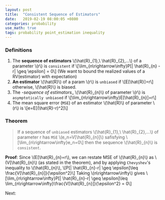 ```yaml
---
layout: post
title:  "Consistent Sequence of Estimators"
date:   2019-02-19 08:00:05 +0800
categories: probability
use_math: true
tags: probability point_estimation inequality
---
```


### Definitions
1. The __sequence of estimators__ \\(\hat\{R\}\_\{1\},\\ \hat\{R\}\_\{2\},...\\) of a parameter \\(r\\) is `consistent` if
\\[\lim\_\{n\rightarrow\infty\}P[\| \hat\{R\}\_\{n\} -r\| \geq \epsilon] = 0\\]
(We want to bound the realized values of a RV(estimator) with expectation)
2. __An estimator__ \\(\hat\{R\}\\) of a param \\(r\\) is `unbiased` if
\\[E[\hat\{R\}]=r\\]
otherwise, \\(\hat\{R\}\\) is biased.
3. The _-sequence of estimators__ \\(\hat\{R\}\_\{n\}\\) of parameter \\(r\\) is `asymptotically unbiased` if
\\[\lim\_\{n\rightarrow\infty\}E[\hat\{R\}\_\{n\}]=r\\]
4. The mean square error (`MSE`) of an estimator \\(\hat\{R\}\\) of parameter \\(r\\) is
\\[e=E[(\hat\{R\}-r)^2]\\]

### Theorem
> If a sequence of `unbiased` estimators \\(\hat\{R\}\_\{1\},\\ \hat\{R\}\_\{2\},...\\) of parameter r has `MSE` \\(e\_n=V[\hat\{R\}\_\{n\}]\\) safisfying
\\[\lim\_\{n\rightarrow\infty\}e\_n=0\\]
then the sequence \\(\hat\{R\}\_\{n\}\\) is `consistent`.

__Proof__: Since \\(E[\hat\{R\}\_\{n\}=r\\), we can restate MSE of \\(\hat\{R\}\_\{n\}\\) as \\(V[\hat\{R\}\_\{n\}\\) (as stated in the theorem), and by applying `Chevyshev`'s inequality to \\(\hat\{R\}\_\{n\}\\),
\\[P[\| \hat\{R\}\_\{n\}-r\| \geq \epsilon]\leq \frac\{V[\hat\{R\}\_\{n\}]\}\{\epsilon^2\}\\]
Taking \\(n\rightarrow\infty\\) gives
\\[\lim\_\{n\rightarrow\infty\}P[\| \hat\{R\}\_\{n\}-r\| \geq \epsilon]\leq \lim\_\{n\rightarrow\infty\}\frac\{V[\hat\{R\}\_\{n\}]\}\{\epsilon^2\} = 0\\]

Next:  

